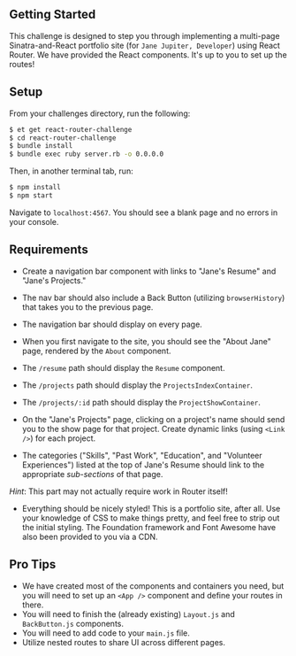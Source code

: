 ## Getting Started

This challenge is designed to step you through implementing a multi-page Sinatra-and-React portfolio site (for `Jane Jupiter, Developer`) using React Router. We have provided the React components. It's up to you to set up the routes!

## Setup

From your challenges directory, run the following:

```sh
$ et get react-router-challenge
$ cd react-router-challenge
$ bundle install
$ bundle exec ruby server.rb -o 0.0.0.0
```

Then, in another terminal tab, run:

```sh
$ npm install
$ npm start
```

Navigate to `localhost:4567`. You should see a blank page and no errors in your console.

## Requirements

* Create a navigation bar component with links to "Jane's Resume" and "Jane's Projects."
* The nav bar should also include a Back Button (utilizing `browserHistory`) that takes you to the previous page.
* The navigation bar should display on every page.

* When you first navigate to the site, you should see the "About Jane" page, rendered by the `About` component.
* The `/resume` path should display the `Resume` component.
* The `/projects` path should display the `ProjectsIndexContainer`.
* The `/projects/:id` path should display the `ProjectShowContainer`.

* On the "Jane's Projects" page, clicking on a project's name should send you to the show page for that project. Create dynamic links (using `<Link />`) for each project.

* The categories ("Skills", "Past Work", "Education", and "Volunteer Experiences") listed at the top of Jane's Resume should link to the appropriate _sub-sections_ of that page.

_Hint_: This part may not actually require work in Router itself!

* Everything should be nicely styled! This is a portfolio site, after all. Use your knowledge of CSS to make things pretty, and feel free to strip out the initial styling. The Foundation framework and Font Awesome have also been provided to you via a CDN.

## Pro Tips

* We have created most of the components and containers you need, but you will need to set up an `<App />` component and define your routes in there.
* You will need to finish the (already existing) `Layout.js` and `BackButton.js` components.
* You will need to add code to your `main.js` file.
* Utilize nested routes to share UI across different pages.
